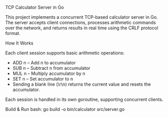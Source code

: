 TCP Calculator Server in Go

This project implements a concurrent TCP-based calculator server in Go. The server accepts client connections, processes arithmetic commands over the network, and returns results in real time using the CRLF protocol format.

How It Works

Each client session supports basic arithmetic operations:
- ADD n – Add n to accumulator
- SUB n – Subtract n from accumulator
- MUL n – Multiply accumulator by n
- SET n – Set accumulator to n
- Sending a blank line (\r\n) returns the current value and resets the accumulator.

Each session is handled in its own goroutine, supporting concurrent clients.

Build & Run
bash: go build -o bin/calculator src/server.go
